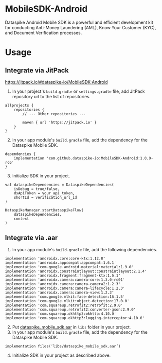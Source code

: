 # MobileSDK-Android
Dataspike Android Mobile SDK is a powerful and efficient development kit for conducting Anti-Money Laundering (AML), Know Your Customer (KYC), and Document Verification processes.

# Usage

## Integrate via JitPack
https://jitpack.io/#dataspike-io/MobileSDK-Android

1. In your project's ```build.gradle``` or ```settings.gradle``` file, add JitPack repository url to the list of repositories.
```
allprojects {
    repositories {
        // ... Other repositories ...

        maven { url 'https://jitpack.io' }
    }
}
```
2. In your app module's ```build.gradle``` file, add the dependency for the Dataspike Mobile SDK.
```
dependencies {
    implementation 'com.github.dataspike-io:MobileSDK-Android:1.0.0-rc6'
}
```
3. Initialize SDK in your project.
```
val dataspikeDependencies = DataspikeDependencies(
    isDebug = true/false,
    dsApiToken = your_api_token,
    shortId = verification_url_id
)

DataspikeManager.startDataspikeFlow(
    dataspikeDependencies,
    context
)
```

## Integrate via .aar

1.  In your app module's ```build.gradle``` file, add the following dependencies.
```
implementation 'androidx.core:core-ktx:1.12.0'
implementation 'androidx.appcompat:appcompat:1.6.1'
implementation 'com.google.android.material:material:1.9.0'
implementation 'androidx.constraintlayout:constraintlayout:2.1.4'
implementation 'androidx.fragment:fragment-ktx:1.6.1'
implementation 'androidx.camera:camera-core:1.3.0-rc01'
implementation 'androidx.camera:camera-camera2:1.2.3'
implementation 'androidx.camera:camera-lifecycle:1.2.3'
implementation 'androidx.camera:camera-view:1.2.3'
implementation 'com.google.mlkit:face-detection:16.1.5'
implementation 'com.google.mlkit:object-detection:17.0.0'
implementation 'com.squareup.retrofit2:retrofit:2.9.0'
implementation 'com.squareup.retrofit2:converter-gson:2.9.0'
implementation 'com.squareup.okhttp3:okhttp:4.10.0'
implementation 'com.squareup.okhttp3:logging-interceptor:4.10.0'
```
2. Put [dataspike_mobile_sdk.aar](https://github.com/dataspike-io/MobileSDK-Android/releases/download/1.0.0-rc07/dataspike_mobile_sdk.aar) in ```libs``` folder in your project.
3. In your app module's ```build.gradle``` file, add the dependency for the Dataspike Mobile SDK.
```
implementation files(‘libs/dataspike_mobile_sdk.aar’)
```
4. Initialize SDK in your project as described above.
